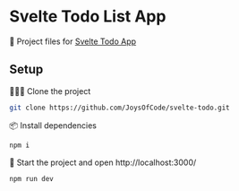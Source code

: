 # Svelte Todo List App

🔗 Project files for [Svelte Todo App](https://joyofcode.xyz/svelte-todo-app)

## Setup

🧑‍🤝‍🧑 Clone the project

```sh
git clone https://github.com/JoysOfCode/svelte-todo.git
```

📦️ Install dependencies

```sh
npm i
```

🦄 Start the project and open http://localhost:3000/

```sh
npm run dev
```
